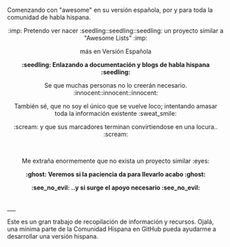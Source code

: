 Comenzando con "awesome" en su versión española, por y para toda la comunidad de habla hispana. 
<p align="center">
   :imp: Pretendo ver nacer :seedling::seedling::seedling: un proyecto similar a "Awesome Lists" :imp:
</p>
<p align="center">
   más en Versión Española
</p>
<p align="center">
    <b>:seedling: Enlazando a documentación y blogs de habla hispana :seedling:</b></b>
</p>
<p align="center">
   Se que muchas personas no lo creerán necesario. :innocent::innocent::innocent:
</p>
<p align="center">
   También sé, que no soy el único que se vuelve loco; intentando amasar toda la información existente :sweat_smile:
</p>
<p align="center">
    :scream: y que sus marcadores terminan convirtiendose en una locura.. :scream:
</p>
<br>

<p align="center">
   Me extraña enormemente que no exista un proyecto similar :eyes:
</p>

 <p align="center">
     <b>:ghost: Veremos si la paciencia da para llevarlo acabo :ghost:</b>
 </p>
 <p align="center">
     <b>:see_no_evil: ..y si surge el apoyo necesario :see_no_evil:</b>
 </p>
 
 <br>
 ___
 
<p>Este es un gran trabajo de recopilación de información y recursos. Ojalá, una mínima parte de la Comunidad Hispana  en GitHub pueda ayudarme a desarrollar una versión hispana.<p></p>

<br>